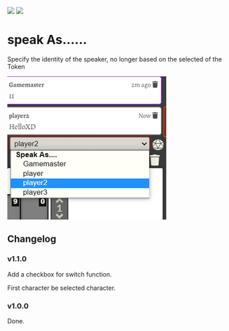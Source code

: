 ![](https://img.shields.io/badge/Foundry-v0.8.9-informational)
<a href="https://patreon.com/HKTRPG"><img src="https://img.shields.io/endpoint.svg?url=https://shieldsio-patreon.vercel.app/api/?username=HKTRPG&type=patrons" /></a>

# speak As……

Specify the identity of the speaker, no longer based on the selected of the Token

![readme](./readme.png)

## Changelog

### v1.1.0

Add a checkbox for switch function.

First character be selected character.

### v1.0.0

Done. 
